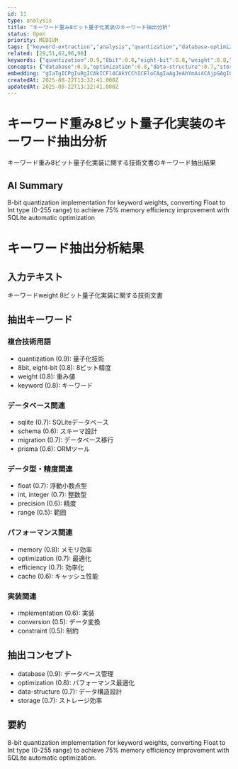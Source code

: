 ```yaml
---
id: 11
type: analysis
title: "キーワード重み8ビット量子化実装のキーワード抽出分析"
status: Open
priority: MEDIUM
tags: ["keyword-extraction","analysis","quantization","database-optimization"]
related: [29,51,62,96,98]
keywords: {"quantization":0.9,"8bit":0.8,"eight-bit":0.8,"weight":0.8,"keyword":0.8}
concepts: {"database":0.9,"optimization":0.8,"data-structure":0.7,"storage":0.7}
embedding: "gIaTgICPgIuRgICAkICFl4CAkYCChICEloCAgIaAgJeAhYmAi4CAjpGAgICAgIOWgJGPgJOFgJaHgICAgoCAloCIhoCSkICTgICAgIuAhqeAlICAiYiAiYOAgICEgI+dgJmDgIGTgICOgICAjoCTjYCSjICHloCBloCAgJOAj5c="
createdAt: 2025-08-22T13:32:41.000Z
updatedAt: 2025-08-22T13:32:41.000Z
---
```


# キーワード重み8ビット量子化実装のキーワード抽出分析

キーワード重み8ビット量子化実装に関する技術文書のキーワード抽出結果

## AI Summary

8-bit quantization implementation for keyword weights, converting Float to Int type (0-255 range) to achieve 75% memory efficiency improvement with SQLite automatic optimization

# キーワード抽出分析結果

## 入力テキスト
キーワードweight 8ビット量子化実装に関する技術文書

## 抽出キーワード
### 複合技術用語
- quantization (0.9): 量子化技術
- 8bit, eight-bit (0.8): 8ビット精度
- weight (0.8): 重み値
- keyword (0.8): キーワード

### データベース関連
- sqlite (0.7): SQLiteデータベース
- schema (0.6): スキーマ設計
- migration (0.7): データベース移行
- prisma (0.6): ORMツール

### データ型・精度関連
- float (0.7): 浮動小数点型
- int, integer (0.7): 整数型
- precision (0.6): 精度
- range (0.5): 範囲

### パフォーマンス関連
- memory (0.8): メモリ効率
- optimization (0.7): 最適化
- efficiency (0.7): 効率化
- cache (0.6): キャッシュ性能

### 実装関連
- implementation (0.6): 実装
- conversion (0.5): データ変換
- constraint (0.5): 制約

## 抽出コンセプト
- database (0.9): データベース管理
- optimization (0.8): パフォーマンス最適化  
- data-structure (0.7): データ構造設計
- storage (0.7): ストレージ効率

## 要約
8-bit quantization implementation for keyword weights, converting Float to Int type (0-255 range) to achieve 75% memory efficiency improvement with SQLite automatic optimization.
